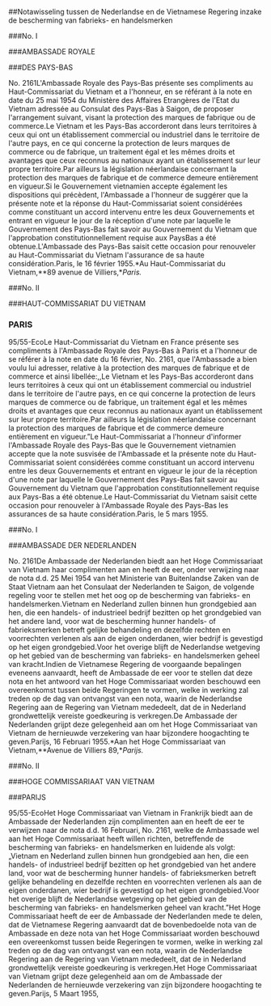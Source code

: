 <meta http-equiv='Content-Type' content='text/html; charset=utf-8' />

##Notawisseling tussen de Nederlandse en de Vietnamese Regering inzake de bescherming van fabrieks- en handelsmerken

###No. I 

###AMBASSADE ROYALE

###DES PAYS-BAS

No. 2161L'Ambassade Royale des Pays-Bas présente ses compliments au Haut-Commissariat du Vietnam et a l'honneur, en se référant à la note en date du 25 mai 1954 du Ministère des Affaires Etrangères de l'Etat du Vietnam adressée au Consulat des Pays-Bas à Saigon, de proposer l'arrangement suivant, visant la protection des marques de fabrique ou de commerce.Le Vietnam et les Pays-Bas accorderont dans leurs territoires à ceux qui ont un établissement commercial ou industriel dans le territoire de l'autre pays, en ce qui concerne la protection de leurs marques de commerce ou de fabrique, un traitement égal et les mêmes droits et avantages que ceux reconnus au nationaux ayant un établissement sur leur propre territoire.Par ailleurs la législation néerlandaise concernant la protection des marques de fabrique et de commerce demeure entièrement en vigueur.Si le Gouvernement vietnamien accepte également les dispositions qui précèdent, l'Ambassade a l'honneur de suggérer que la présente note et la réponse du Haut-Commissariat soient considérées comme constituant un accord intervenu entre les deux Gouvernements et entrant en vigueur le jour de la réception d'une note par laquelle le Gouvernement des Pays-Bas fait savoir au Gouvernement du Vietnam que l'approbation constitutionnellement requise aux PaysBas a été obtenue.L'Ambassade des Pays-Bas saisit cette occasion pour renouveler au Haut-Commissariat du Vietnam l'assurance de sa haute considération.Paris, le 16 février 1955.*Au Haut-Commissariat du Vietnam,**89 avenue de Villiers,**Paris.*

###No. II 

###HAUT-COMMISSARIAT DU VIETNAM

### PARIS

95/55-EcoLe Haut-Commissariat du Vietnam en France présente ses compliments à l'Ambassade Royale des Pays-Bas à Paris et a l'honneur de se référer à la note en date du 16 février, No. 2161, que l'Ambassade a bien voulu lui adresser, relative à la protection des marques de fabrique et de commerce et ainsi libellée:,,Le Vietnam et les Pays-Bas accorderont dans leurs territoires à ceux qui ont un établissement commercial ou industriel dans le territoire de l'autre pays, en ce qui concerne la protection de leurs marques de commerce ou de fabrique, un traitement égal et les mêmes droits et avantages que ceux reconnus au nationaux ayant un établissement sur leur propre territoire.Par ailleurs la législation néerlandaise concernant la protection des marques de fabrique et de commerce demeure entièrement en vigueur.”Le Haut-Commissariat a l'honneur d'informer l'Ambassade Royale des Pays-Bas que le Gouvernement vietnamien accepte que la note susvisée de l'Ambassade et la présente note du Haut-Commissariat soient considérées comme constituant un accord intervenu entre les deux Gouvernements et entrant en vigueur le jour de la réception d'une note par laquelle le Gouvernement des Pays-Bas fait savoir au Gouvernement du Vietnam que l'approbation constitutionnellement requise aux Pays-Bas a été obtenue.Le Haut-Commissariat du Vietnam saisit cette occasion pour renouveler à l'Ambassade Royale des Pays-Bas les assurances de sa haute considération.Paris, le 5 mars 1955.

###No. I 

###AMBASSADE DER NEDERLANDEN

No. 2161De Ambassade der Nederlanden biedt aan het Hoge Commissariaat van Vietnam haar complimenten aan en heeft de eer, onder verwijzing naar de nota d.d. 25 Mei 1954 van het Ministerie van Buitenlandse Zaken van de Staat Vietnam aan het Consulaat der Nederlanden te Saigon, de volgende regeling voor te stellen met het oog op de bescherming van fabrieks- en handelsmerken.Vietnam en Nederland zullen binnen hun grondgebied aan hen, die een handels- of industrieel bedrijf bezitten op het grondgebied van het andere land, voor wat de bescherming hunner handels- of fabrieksmerken betreft gelijke behandeling en dezelfde rechten en voorrechten verlenen als aan de eigen onderdanen, wier bedrijf is gevestigd op het eigen grondgebied.Voor het overige blijft de Nederlandse wetgeving op het gebied van de bescherming van fabrieks- en handelsmerken geheel van kracht.Indien de Vietnamese Regering de voorgaande bepalingen eveneens aanvaardt, heeft de Ambassade de eer voor te stellen dat deze nota en het antwoord van het Hoge Commissariaat worden beschouwd een overeenkomst tussen beide Regeringen te vormen, welke in werking zal treden op de dag van ontvangst van een nota, waarin de Nederlandse Regering aan de Regering van Vietnam mededeelt, dat de in Nederland grondwettelijk vereiste goedkeuring is verkregen.De Ambassade der Nederlanden grijpt deze gelegenheid aan om het Hoge Commissariaat van Vietnam de hernieuwde verzekering van haar bijzondere hoogachting te geven.Parijs, 16 Februari 1955.*Aan het Hoge Commissariaat van Vietnam,**Avenue de Villiers 89,**Parijs.*

###No. II 

###HOGE COMMISSARIAAT VAN VIETNAM

###PARIJS

95/55-EcoHet Hoge Commissariaat van Vietnam in Frankrijk biedt aan de Ambassade der Nederlanden zijn complimenten aan en heeft de eer te verwijzen naar de nota d.d. 16 Februari, No. 2161, welke de Ambassade wel aan het Hoge Commissariaat heeft willen richten, betreffende de bescherming van fabrieks- en handelsmerken en luidende als volgt:„Vietnam en Nederland zullen binnen hun grondgebied aan hen, die een handels- of industrieel bedrijf bezitten op het grondgebied van het andere land, voor wat de bescherming hunner handels- of fabrieksmerken betreft gelijke behandeling en dezelfde rechten en voorrechten verlenen als aan de eigen onderdanen, wier bedrijf is gevestigd op het eigen grondgebied.Voor het overige blijft de Nederlandse wetgeving op het gebied van de bescherming van fabrieks- en handelsmerken geheel van kracht.”Het Hoge Commissariaat heeft de eer de Ambassade der Nederlanden mede te delen, dat de Vietnamese Regering aanvaardt dat de bovenbedoelde nota van de Ambassade en deze nota van het Hoge Commissariaat worden beschouwd een overeenkomst tussen beide Regeringen te vormen, welke in werking zal treden op de dag van ontvangst van een nota, waarin de Nederlandse Regering aan de Regering van Vietnam mededeelt, dat de in Nederland grondwettelijk vereiste goedkeuring is verkregen.Het Hoge Commissariaat van Vietnam grijpt deze gelegenheid aan om de Ambassade der Nederlanden de hernieuwde verzekering van zijn bijzondere hoogachting te geven.Parijs, 5 Maart 1955,
